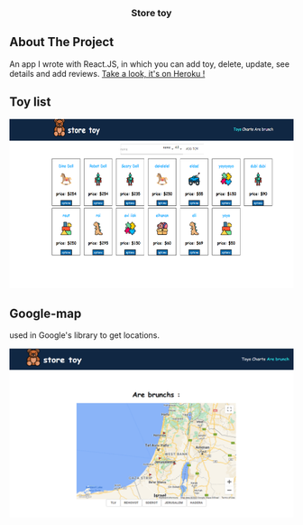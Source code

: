 <!-- Improved compatibility of back to top link: See: https://github.com/othneildrew/Best-README-Template/pull/73 -->
<a name="readme-top"></a>
<!--
*** Thanks for checking out the Best-README-Template. If you have a suggestion
*** that would make this better, please fork the repo and create a pull request
*** or simply open an issue with the tag "enhancement".
*** Don't forget to give the project a star!
*** Thanks again! Now go create something AMAZING! :D
-->



<!-- PROJECT SHIELDS -->
<!--
*** I'm using markdown "reference style" links for readability.
*** Reference links are enclosed in brackets [ ] instead of parentheses ( ).
*** See the bottom of this document for the declaration of the reference variables
*** for contributors-url, forks-url, etc. This is an optional, concise syntax you may use.
*** https://www.markdownguide.org/basic-syntax/#reference-style-links
-->




<!-- PROJECT LOGO -->
<br />
<div align="center">

  <h3 align="center">Store toy </h3>

  
</div>





<!-- ABOUT THE PROJECT -->
## About The Project

An app I wrote with React.JS, in which you can add toy, delete, update, see details and add reviews.  [ Take a look, it's on Heroku !](https://eys-mister-toy.herokuapp.com/#/)


## Toy list
 <img src="src/assets/toy1.png" alt="" width="600" height="300">
 

## Google-map


used in Google's library to get locations. 

  <img src="src/assets/toy2.png" alt="" width="600" height="300">



